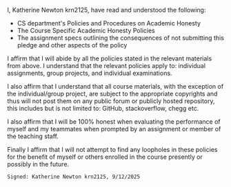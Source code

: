 I, Katherine Newton krn2125, have read and understood the following:
- CS department's Policies and Procedures on Academic Honesty
- The Course Specific Academic Honesty Policies
- The assignment specs outlining the consequences of not submitting this pledge and other aspects of the policy


I affirm that I will abide by all the policies stated in the relevant materials from above. I understand that the relevant policies apply to: individual assignments, group projects, and individual examinations.

I also affirm that I understand that all course materials, with the exception of the individual/group project, are subject to the appropriate copyrights and thus will not post them on any public forum or publicly hosted repository, this includes but is not limited to: GitHub, stackoverflow, chegg etc.

I also affirm that I will be 100% honest when evaluating the performance of myself and my teammates when prompted by an assignment or member of the teaching staff.

Finally I affirm that I will not attempt to find any loopholes in these policies for the benefit of myself or others enrolled in the course presently or possibly in the future.

    Signed: Katherine Newton krn2125, 9/12/2025